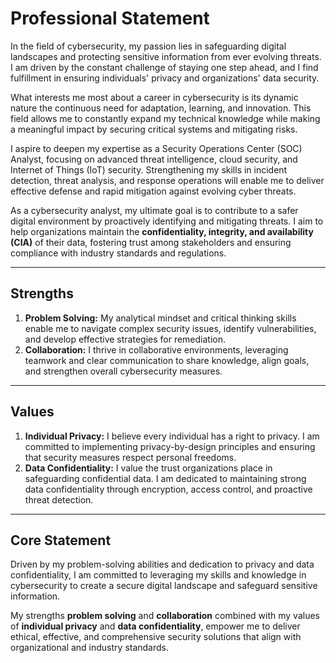 # **Professional Statement**

In the field of cybersecurity, my passion lies in safeguarding digital landscapes and protecting sensitive information from ever evolving threats. I am driven by the constant challenge of staying one step ahead, and I find fulfillment in ensuring individuals' privacy and organizations' data security.  

What interests me most about a career in cybersecurity is its dynamic nature the continuous need for adaptation, learning, and innovation. This field allows me to constantly expand my technical knowledge while making a meaningful impact by securing critical systems and mitigating risks.  

I aspire to deepen my expertise as a Security Operations Center (SOC) Analyst, focusing on advanced threat intelligence, cloud security, and Internet of Things (IoT) security. Strengthening my skills in incident detection, threat analysis, and response operations will enable me to deliver effective defense and rapid mitigation against evolving cyber threats.

As a cybersecurity analyst, my ultimate goal is to contribute to a safer digital environment by proactively identifying and mitigating threats. I aim to help organizations maintain the **confidentiality, integrity, and availability (CIA)** of their data, fostering trust among stakeholders and ensuring compliance with industry standards and regulations.

---

## **Strengths**
1. **Problem Solving:** My analytical mindset and critical thinking skills enable me to navigate complex security issues, identify vulnerabilities, and develop effective strategies for remediation.  
2. **Collaboration:** I thrive in collaborative environments, leveraging teamwork and clear communication to share knowledge, align goals, and strengthen overall cybersecurity measures.  

---

## **Values**
1. **Individual Privacy:** I believe every individual has a right to privacy. I am committed to implementing privacy-by-design principles and ensuring that security measures respect personal freedoms.  
2. **Data Confidentiality:** I value the trust organizations place in safeguarding confidential data. I am dedicated to maintaining strong data confidentiality through encryption, access control, and proactive threat detection.  

---

## **Core Statement**
Driven by my problem-solving abilities and dedication to privacy and data confidentiality, I am committed to leveraging my skills and knowledge in cybersecurity to create a secure digital landscape and safeguard sensitive information.  

My strengths **problem solving** and **collaboration** combined with my values of **individual privacy** and **data confidentiality**, empower me to deliver ethical, effective, and comprehensive security solutions that align with organizational and industry standards.
